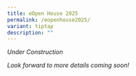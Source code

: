 ```yaml
---
title: eOpen House 2025
permalink: /eopenhouse2025/
variant: tiptap
description: ""
---
```

<p><em>Under Construction</em>
</p>
<p><em>Look forward to more details coming soon!</em>
</p>